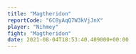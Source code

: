 ```yaml
---
title: "Magtheridon"
reportCode: "6C8yAqQ7W3kVjJnX"
player: "Nihmey"
fight: "Magtheridon"
date: 2021-08-04T18:53:40.409000+00:00
---
```

